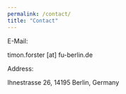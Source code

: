 ```yaml
---
permalink: /contact/
title: "Contact"
---
```


E-Mail:

timon.forster [at] fu-berlin.de


Address:

Ihnestrasse 26, 14195 Berlin, Germany
